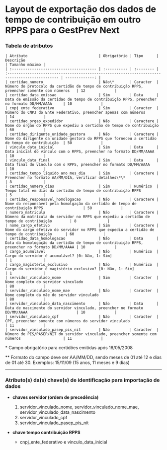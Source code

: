 # Layout de exportação dos dados de tempo de contribuição em outro RPPS para o GestPrev Next

### Tabela de atributos

    | Atributo                                | Obrigatório | Tipo      | Descrição                                                                                      | Tamanho máximo |
    | :-------------------------------------- | :---------- | :-------- | :--------------------------------------------------------------------------------------------- | -------------: |
    | certidao_numero                         | Não\*       | Caracter  | Número do protocolo da certidão de tempo de contribuição RPPS, preencher somente com números   | 12             |
    | certidao_data_emissao                   | Sim         | Data      | Data de emissão da certidao de tempo de contribuição RPPS, preencher no formato DD/MM/AAAA     | 10             |
    | cnpj_ente_federativo                    | Sim         | Caracter  | Número do CNPJ do Ente Federativo, preencher apenas com números                                | 14             |
    | certidao_orgao_expedidor                | Não         | Caractere | Nome do órgão do RPPS que expediu a certidão de tempo de contribuição                          | 60             |
    | certidao_dirigente_unidade_gestora      | Não         | Caractere | Nome do dirigente da unidade gestora do RPPS que forneceu a certidão de tempo de contribuição  | 50             |
    | vinculo_data_inicial                    | Sim         | Data      | Data inicial do vínculo com o RPPS, preencher no formato DD/MM/AAAA                            | 10             |
    | vinculo_data_final                      | Sim         | Data      | Data final do vínculo com o RPPS, preencher no formato DD/MM/AAAA                              | 10             |
    | certidao_tempo_liquido_ano_mes_dia      | Sim         | Caractere | Preencher no formato AA/MM/DIA, verificar detalhes\*\*                                         | 8              |
    | certidao_numero_dias                    | Sim         | Numérico  | Tempo total em dias da certidão de tempo de contribuição RPPS                                  | 5              |
    | certidao_responsavel_homologacao        | Não         | Caractere | Nome do responsável pela homolgação da certidão de tempo de contribuição RPPS                  | 50             |
    | numero_matricula                        | Não         | Caractere | Número da matrícula do servidor no RPPS que expediu a certidão de tempo de contribuição        | 8              |
    | nome_cargo_efetivo                      | Sim         | Caractere | Nome do cargo efetivo do servidor no RPPS que expediu a certidão de tempo de contribuição      | 60             |
    | certidao_data_homologacao               | Não         | Data      | Data da homologação da certidão de tempo de contribuição RPPS, preencher no formato DD/MM/AAAA | 10             |
    | cargo_acumulavel                        | Não         | Numérico  | Cargo do servidor é acumulável? [0: Não, 1: Sim]                                               | 1              |
    | cargo_magisterio_exclusivo              | Não         | Numérico  | Cargo do servidor é magistério exclusivo? [0: Não, 1: Sim]                                     | 1              |
    | servidor_vinculado_nome                 | Sim         | Caracter  | Nome completo do servidor vinculado                                                            | 80             |
    | servidor_vinculado_nome_mae             | Não         | Caracter  | Nome completo da mãe do servidor vinculado                                                     | 80             |
    | servidor_vinculado_data_nascimento      | Não         | Data      | Data de nascimento do servidor vinculado, preencher no formato DD/MM/AAAA                      | 10             |
    | servidor_vinculado_cpf                  | Não         | Caracter  | CPF, preencher somente com números do servidor vinculado                                       | 11             |
    | servidor_vinculado_pasep_pis_nit        | Não         | Caracter  | Número de PIS/PASEP/NIT do servidor vinculado, preencher somente com números                   | 11             |

\* Campo obrigatório para certidões emitidas após 16/05/2008

\*\* Formato do campo deve ser AA/MM/DD, sendo meses de 01 até 12 e dias de 01 até 30. Exemplos: 15/11/09 (15 anos, 11 meses e 9 dias)

---

### Atributo(s) da(s) chave(s) de identificação para importação de dados

* **chaves servidor (ordem de precedência)**
    1. servidor_vinculado_nome, servidor_vinculado_nome_mae, servidor_vinculado_data_nascimento
    2. servidor_vinculado_cpf
    3. servidor_vinculado_pasep_pis_nit

* **chave tempo contribuição RPPS**
    * cnpj_ente_federativo e vinculo_data_inicial
